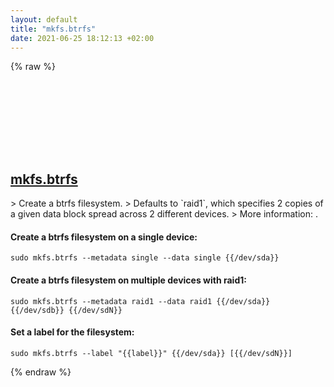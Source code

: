 ```yaml
---
layout: default
title: "mkfs.btrfs"
date: 2021-06-25 18:12:13 +02:00
---
```

{% raw %}
<h2 id="mkfs.btrfs">
  <a href="/en/linux/mkfs.btrfs.html">mkfs.btrfs</a> <a href="#mkfs.btrfs"><svg class="icon">
    <use href="/assets/images/unicode_sprite.svg#link" />
  </svg></a>
</h2>
> Create a btrfs filesystem.
> Defaults to `raid1`, which specifies 2 copies of a given data block spread across 2 different devices.
> More information: <https://btrfs.wiki.kernel.org/index.php/Manpage/mkfs.btrfs>.

#### Create a btrfs filesystem on a single device:
```shell
sudo mkfs.btrfs --metadata single --data single {{/dev/sda}}
```
#### Create a btrfs filesystem on multiple devices with raid1:
```shell
sudo mkfs.btrfs --metadata raid1 --data raid1 {{/dev/sda}} {{/dev/sdb}} {{/dev/sdN}}
```
#### Set a label for the filesystem:
```shell
sudo mkfs.btrfs --label "{{label}}" {{/dev/sda}} [{{/dev/sdN}}]
```
{% endraw %}